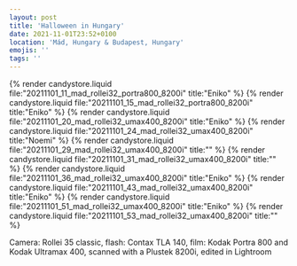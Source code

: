 ```yaml
---
layout: post
title: 'Halloween in Hungary'
date: 2021-11-01T23:52+0100
location: 'Mád, Hungary & Budapest, Hungary'
emojis: ''
tags: ''
---
```


{% render candystore.liquid file:"20211101_11_mad_rollei32_portra800_8200i" title:"Eniko" %}
{% render candystore.liquid file:"20211101_15_mad_rollei32_portra800_8200i" title:"Eniko" %}
{% render candystore.liquid file:"20211101_20_mad_rollei32_umax400_8200i" title:"Eniko" %}
{% render candystore.liquid file:"20211101_24_mad_rollei32_umax400_8200i" title:"Noemi" %}
{% render candystore.liquid file:"20211101_29_mad_rollei32_umax400_8200i" title:"" %}
{% render candystore.liquid file:"20211101_31_mad_rollei32_umax400_8200i" title:"" %}
{% render candystore.liquid file:"20211101_36_mad_rollei32_umax400_8200i" title:"Eniko" %}
{% render candystore.liquid file:"20211101_43_mad_rollei32_umax400_8200i" title:"Eniko" %}
{% render candystore.liquid file:"20211101_51_mad_rollei32_umax400_8200i" title:"Eniko" %}
{% render candystore.liquid file:"20211101_53_mad_rollei32_umax400_8200i" title:"" %}

Camera: Rollei 35 classic, flash: Contax TLA 140, film: Kodak Portra 800 and Kodak Ultramax 400, scanned with a Plustek 8200i, edited in Lightroom
